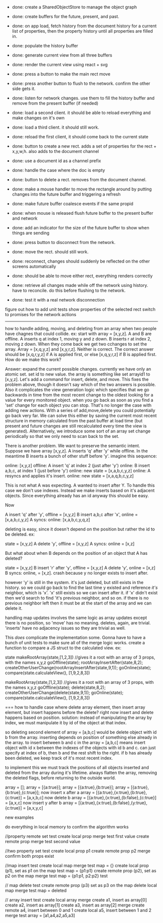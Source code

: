 * done: create a SharedObjectStore to manage the object graph
* done: create buffers for the future, present, and past.  
* done: on app load, fetch history from the document history for a current list of properties, then the property history until all properties are filled in.
* done: populate the history buffer
* done: generate current view from all three buffers
* done: render the current view using react + svg
* done: press a button to make the main rect move
* done: press another button to flush to the network. confirm the other side gets it.
* done:  listen for network changes. use them to fill the history buffer and remove from the 
present buffer (if needed)
* done: load a second client. it should be able to reload everything and make changes on it's own
* done: load a third client. it should still work.
* done: reload the first client, it should come back to the current state
* done: button to create a new rect.  adds a set of properties for the rect + x,y,w,h. also adds to 
the document channel
* done: use a document id as a channel prefix
* done: handle the case where the doc is empty
* done: button to delete a rect. removes from the document channel.
* done: make a mouse handler to move the rectangle around by putting changes into the future buffer 
and triggering a refresh

* done: make future buffer coalesce events if the same propid
* done: when mouse is released flush future buffer to the present buffer and network
* done: add an indicator for the size of the future buffer to show when things are sending

* done: press button to disconnect from the network.
* done: move the rect. should still work.
* done: reconnect, changes should suddenly be reflected on the other screens automatically
* done: should be able to move either rect, everything renders correctly


* done: retrieve all changes made while off the network using history. have to reconcile. do this before flushing to the network. 
* done: test it with a real network disconnection

figure out how to add unit tests
show properties of the selected rect
switch to promises for the network actions

------------



how to handle adding, moving, and deleting from an array when two people have chagnes that could 
collide. ex:   start with array = [x,y,z].  A and B are offline. A inserts q at index 1, moving y
 and z down. B inserts r at index 2, moving z down. When they come back we get two cchanges to 
 set the array. Array = [x,q,y,z] and [x,y,r,z].  Neither is correct. The correct answer should be
 [x,q,r,y,z] if A is applied first, or else [x,q,y,r,z] if B is applied first. How do we make 
 this work? 

Answer: expand the current possible changes. currently we have only an atomic set. set id to new 
value.  the array is something like set arrayid1 to [x,y,z].  Let's add a command for insert, 
delete, and move. This fixes the problem above, though it doesn't say which of the two answers is
possible. Also it complicates the view generation logic which specifies that we go backwards in 
time from the most recent change to the oldest looking for a value for every monitored object. 
when you go back as soon as you find a 'set' change for each object you can stop.  That's no longer
the case with adding new actions. With a series of add,move,delete you could potentially go back
very far.  We can solve this either by saving the current most recent structure in memory calculated
from the past buffer at load time (but present and future changes are still recalculated every 
time the view is generated). Alternatively, we introduce some sort of an array set change 
periodically so that we only need to scan back to the set.


There is another problem. We want to preserve the semantic intent. Suppose we have array [x,y,z].
 A inserts 'q' after 'y' while offline. In the meantime B inserts a bunch of other stuff before 
 'y'. imagine this sequence:
 
 online: [x,y,z]
 offline: A insert 'q' at index 2 (just after 'y')
 online: B insert a,b,c, at index 1 (just before 'y')
 online: new state = [x,a,b,c,y,z]
 online: A resyncs and applies it's insert.
 online: new state = [x,a,q,b,c,y,z]
 
This is not what A was expecting. A wanted to insert after Y. To handle this case we don't use 
indexes. Instead we make inserts based on it's adjacent objects. Since everything already has an 
id anyway this should be easy.

Now 

A insert 'q' after 'y', offline   = [x,y,z]
B insert a,b,c after 'x', online = [x,a,b,c,y,z]
A syncs: online: [x,a,b,c,y,q,z]

deleting is easy, since it doesn't depend on the position but rather the id to be deleted. ex:

state = [x,y,z]
A delete 'y', offline = [x,y,z]
A syncs: online = [x,z]

But what about when B depends on the position of an object that A has deleted?

state = [x,y,z]
B insert 'r' after 'y', offline = [x,y,z]
A delete 'y', online = [x,z]
B syncs: online,  = [x,z].  crash because y no longer exists to insert after.

however 'y' is still in the system. it's just deleted, but still exists in the history.
so we could go back to find the last time y existed and reference *it's* neighbor, which is 'x'. 
'x' still exists so we can insert after it.  if 'x' didn't exist then we'd search to find 'it's 
previous neighbor, and so on. if there is no previous neighbor left then it must be at the start 
of the array and we can delete it.


handling map updates involves the same logic as array updates except there is no position, so 'move'
has no meaning. deletes, again, are trivial. 'inserts' have no adjacency issues so they are 
trivial as well.
 
 
 
This *does* complicate the implementation some.  Gonna have to have a bunch of unit tests to make
sure all of the merge logic works. create a function to compare a JS struct to the calculated 
view. ex:

 state
makeRootArray(state,[1,2,3]) //gives it a root with an array of 3 props, with the names x,y,z
goOffline(state);
rootArrayInsertAfter(state,8,2);
createOtherUserChange(rootArrayInsertAfter(state,9,1));
goOnline(state);
compare(state.calculateView(), [1,9,2,8,3])

makeRootArray(state,[1,2,3]) //gives it a root with an array of 3 props, with the names x,y,z
goOffline(state);
delete(state,8,2);
createOtherUserChange(delete(state,9,1));
goOnline(state);
compare(state.calculateView(), [1,9,2,8,3])



=== how to handle case where delete array element, then insert array element, but insert happens 
before the delete?  right now insert and delete happens based on position. solution: instead of 
manipulating the array by index, we must manipulate it by id of the object at that index.

so deleting second element of array = [a,b,c]  would be delete object with id b from the array.
inserting depends on position of something else already in the array.  to insert between b and c
in the array = [a,b,c] means insert object with id x between the indexes of the objects with id b 
and c.  can just specify at index of b, then b and the rest shift to the right. if b has already
been deleted, we keep track of it's most recent index. 

to implement this we must track the positions of all objects inserted and deleted from the array 
during it's lifetime. always flatten the array, removing the deleted flags, before returning to the 
outside world.

array = [];
array = [{a:true}]; 
array = [{a:true},{b:true}];
array = [{a:true},{b:true},{c:true}];
now insert x after a 
array = [{a:true},{x:true},{b:true},{c:true}] = [a,x,b,c]
now delete b
array = [{a:true},{x:true},{b:false},{c:true}] = [a,x,c]
now insert y after b
array = [{a:true},{x:true},{b:false},{y:true},{c:true}] = [a,x,y,c]






 





new examples

do everything in local memory to confirm the algorithm works

//property remote set test
create local prop
merge
test first value
create remote prop
merge
test second value

//two property set test
create local prop p1
create remote prop p2
merge
confirm both props exist

//map insert test
create local map
merge
test map = {}
create local prop (p1), set as p1 on the map
test map = {p1:p1}
create remote prop (p2), set as p2 on the map
merge
test map = {p1:p1, p2:p2}
test 


// map delete test
create remote prop (p3) set as p3 on the map
delete local map
merge
test map = deleted


// array insert test
create local array
merge
create a1, insert as array[0]
create a2, insert as array[1]
create a3, insert as array[2]
merge
create remote a4, insert between 0 and 1
create local a5, insert between 1 and 2
merge
test array = [a1,a4,a2,a5,a3]



